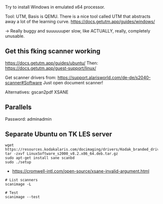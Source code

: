 Try to install Windows in emulated x64 processor.

Tool: UTM, Basis is QEMU. There is a nice tool called UTM that abstracts away a lot of the learning curve.
https://docs.getutm.app/guides/windows/

-> Really buggy and suuuuuuper slow, like ACTUALLY, really, completely unusable.

## Get this fking scanner working
https://docs.getutm.app/guides/ubuntu/
Then:
https://docs.getutm.app/guest-support/linux/

Get scanner drivers from: https://support.alarisworld.com/de-de/s2040-scanner#Software
Just open document scanner!

Alternatives:
gscan2pdf
XSANE

## Parallels
Password: adminadmin

## Separate Ubuntu on TK LES server

```
wget https://resources.kodakalaris.com/docimaging/drivers/Kodak_branded_drivers/s2000/LinuxSoftware_s2000_v8.2.x86_64.deb.tar.gz
tar -zxvf LinuxSoftware_s2000_v8.2.x86_64.deb.tar.gz
sudo apt-get install sane scanbd
sudo ./setup
```

- https://cromwell-intl.com/open-source/xsane-invalid-argument.html


```
# List scanners
scanimage -L

# Test
scanimage --test
```